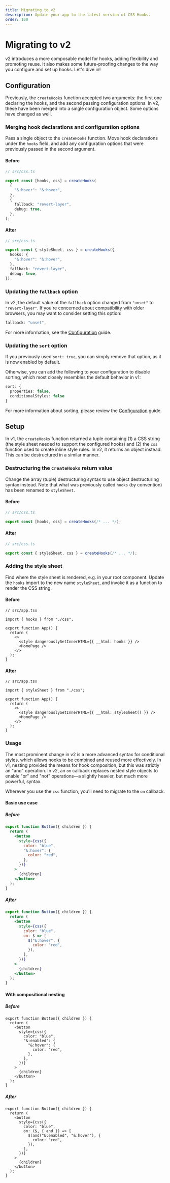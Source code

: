 ```yaml
---
title: Migrating to v2
description: Update your app to the latest version of CSS Hooks.
order: 100
---
```


# Migrating to v2

v2 introduces a more composable model for hooks, adding flexibility and
promoting reuse. It also makes some future-proofing changes to the way you
configure and set up hooks. Let's dive in!

## Configuration

Previously, the `createHooks` function accepted two arguments: the first one
declaring the hooks, and the second passing configuration options. In v2, these
have been merged into a single configuration object. Some options have changed
as well.

### Merging hook declarations and configuration options

Pass a single object to the `createHooks` function. Move hook declarations under
the `hooks` field, and add any configuration options that were previously passed
in the second argument.

#### Before

```typescript
// src/css.ts

export const [hooks, css] = createHooks(
  {
    "&:hover": "&:hover",
  },
  {
    fallback: "revert-layer",
    debug: true,
  },
);
```

#### After

```typescript
// src/css.ts

export const { styleSheet, css } = createHooks({
  hooks: {
    "&:hover": "&:hover",
  },
  fallback: "revert-layer",
  debug: true,
});
```

### Updating the `fallback` option

In v2, the default value of the `fallback` option changed from `"unset"` to
`"revert-layer"`. If you're concerned about compatibility with older browsers,
you may want to consider setting this option:

```typescript
fallback: "unset",
```

For more information, see the [Configuration](../configuration/index.md) guide.

### Updating the `sort` option

If you previously used `sort: true`, you can simply remove that option, as it is
now enabled by default.

Otherwise, you can add the following to your configuration to disable sorting,
which most closely resembles the default behavior in v1:

```typescript
sort: {
  properties: false,
  conditionalStyles: false
}
```

For more information about sorting, please review the
[Configuration](../configuration/index.md) guide.

## Setup

In v1, the `createHooks` function returned a tuple containing (1) a CSS string
(the style sheet needed to support the configured hooks) and (2) the `css`
function used to create inline style rules. In v2, it returns an object instead.
This can be destructured in a similar manner.

### Destructuring the `createHooks` return value

Change the array (tuple) destructuring syntax to use object destructuring syntax
instead. Note that what was previously called `hooks` (by convention) has been
renamed to `styleSheet`.

#### Before

```typescript
// src/css.ts

export const [hooks, css] = createHooks(/* ... */);
```

#### After

```typescript
// src/css.ts

export const { styleSheet, css } = createHooks(/* ... */);
```

### Adding the style sheet

Find where the style sheet is rendered, e.g. in your root component. Update the
`hooks` import to the new name `styleSheet`, and invoke it as a function to
render the CSS string.

#### Before

```tsx
// src/app.tsx

import { hooks } from "./css";

export function App() {
  return (
    <>
      <style dangerouslySetInnerHTML={{ __html: hooks }} />
      <HomePage />
    </>
  );
}
```

#### After

```tsx
// src/app.tsx

import { styleSheet } from "./css";

export function App() {
  return (
    <>
      <style dangerouslySetInnerHTML={{ __html: styleSheet() }} />
      <HomePage />
    </>
  );
}
```

### Usage

The most prominent change in v2 is a more advanced syntax for conditional
styles, which allows hooks to be combined and reused more effectively. In v1,
nesting provided the means for hook composition, but this was strictly an "and"
operation. In v2, an `on` callback replaces nested style objects to enable "or"
and "not" operations—a slightly heavier, but much more powerful, syntax.

Wherever you use the `css` function, you'll need to migrate to the `on`
callback.

#### Basic use case

##### Before

```jsx
export function Button({ children }) {
  return (
    <button
      style={css({
        color: "blue",
        "&:hover": {
          color: "red",
        },
      })}
    >
      {children}
    </button>
  );
}
```

##### After

```jsx
export function Button({ children }) {
  return (
    <button
      style={css({
        color: "blue",
        on: $ => [
          $("&:hover", {
            color: "red",
          }),
        ],
      })}
    >
      {children}
    </button>
  );
}
```

#### With compositional nesting

##### Before

```tsx
export function Button({ children }) {
  return (
    <button
      style={css({
        color: "blue",
        "&:enabled": {
          "&:hover": {
            color: "red",
          },
        },
      })}
    >
      {children}
    </button>
  );
}
```

##### After

```tsx
export function Button({ children }) {
  return (
    <button
      style={css({
        color: "blue",
        on: ($, { and }) => [
          $(and("&:enabled", "&:hover"), {
            color: "red",
          }),
        ],
      })}
    >
      {children}
    </button>
  );
}
```
